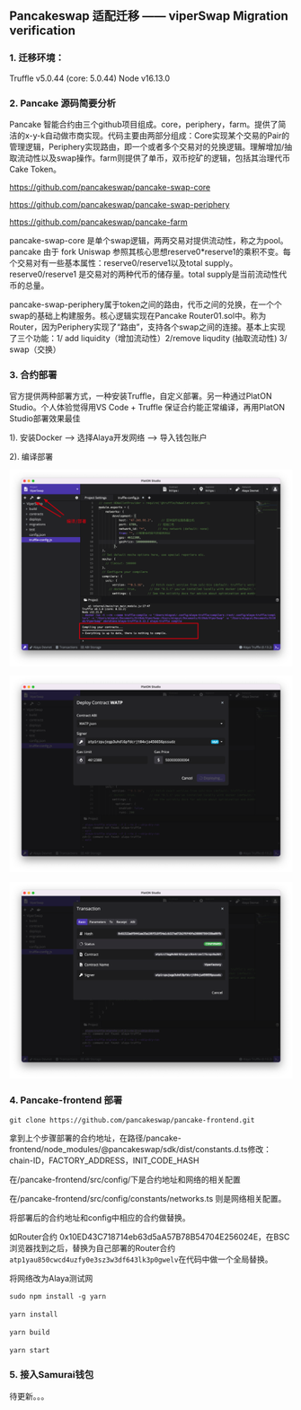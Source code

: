 ## Pancakeswap 适配迁移 —— viperSwap Migration verification

### 1. 迁移环境：

Truffle v5.0.44 (core: 5.0.44)
Node v16.13.0

### 2. Pancake 源码简要分析

Pancake 智能合约由三个github项目组成。core，periphery，farm。提供了简洁的x-y-k自动做市商实现。代码主要由两部分组成：Core实现某个交易的Pair的管理逻辑，Periphery实现路由，即一个或者多个交易对的兑换逻辑。理解增加/抽取流动性以及swap操作。farm则提供了单币，双币挖矿的逻辑，包括其治理代币Cake Token。

https://github.com/pancakeswap/pancake-swap-core

https://github.com/pancakeswap/pancake-swap-periphery

https://github.com/pancakeswap/pancake-farm

pancake-swap-core 是单个swap逻辑，两两交易对提供流动性，称之为pool。pancake 由于 fork Uniswap 参照其核心思想reserve0*reserve1的乘积不变。每个交易对有一些基本属性：reserve0/reserve1以及total supply。reserve0/reserve1 是交易对的两种代币的储存量。total supply是当前流动性代币的总量。

pancake-swap-periphery属于token之间的路由，代币之间的兑换，在一个个swap的基础上构建服务。核心逻辑实现在Pancake Router01.sol中。称为Router，因为Periphery实现了“路由”，支持各个swap之间的连接。基本上实现了三个功能：1/ add liquidity（增加流动性）2/remove liqudity (抽取流动性) 3/ swap（交换）

### 3. 合约部署

官方提供两种部署方式，一种安装Truffle，自定义部署。另一种通过PlatON Studio。个人体验觉得用VS Code + Truffle 保证合约能正常编译，再用PlatON Studio部署效果最佳

1). 安装Docker --> 选择Alaya开发网络 --> 导入钱包账户

2). 编译部署

![image-20211115163404280](/images/image-20211115163404280.png)

![image-20211115145553066](/images/image-20211115145553066.png)

![image-20211115144423876](/images/image-20211115144423876.png)

### 4. Pancake-frontend 部署

```
git clone https://github.com/pancakeswap/pancake-frontend.git
```

拿到上个步骤部署的合约地址，在路径/pancake-frontend/node_modules/@pancakeswap/sdk/dist/constants.d.ts修改：
chain-ID，FACTORY_ADDRESS，INIT_CODE_HASH

在/pancake-frontend/src/config/下是合约地址和网络的相关配置

在/pancake-frontend/src/config/constants/networks.ts 则是网络相关配置。

将部署后的合约地址和config中相应的合约做替换。

如Router合约 0x10ED43C718714eb63d5aA57B78B54704E256024E，在BSC浏览器找到之后，替换为自己部署的Router合约`atp1yau850cwcd4uzfy0e3sz3w3df643lk3p0gwelv`在代码中做一个全局替换。

将网络改为Alaya测试网

```
sudo npm install -g yarn

yarn install

yarn build

yarn start
```

### 5. 接入Samurai钱包

待更新。。。